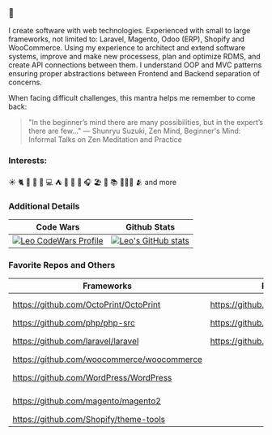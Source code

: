 ### 👋

I create software with web technologies.  Experienced with small to large frameworks, not limited to: Laravel, Magento, Odoo (ERP), Shopify and WooCommerce.  Using my experience to architect and extend software systems, improve and make new processess, plan and optimize RDMS, and create API connections between them.  I understand OOP and MVC patterns ensuring proper abstractions between Frontend and Backend separation of concerns.

When facing difficult challenges, this mantra helps me remember to come back:

> "In the beginner’s mind there are many possibilities, but in the expert’s there are few..."
> ― Shunryu Suzuki, Zen Mind, Beginner's Mind: Informal Talks on Zen Meditation and Practice

### Interests:
☀️ 🐈 🌌 🌠 🍻 💻 ⛺ 🔭 🏀 🎵 🎧 🏖️ 🍷 📚 🧑‍🤝‍🧑 🫂 and more

### Additional Details
Code Wars | Github Stats |
--------- | --- |
<a href="https://www.codewars.com/users/LeoNaN" title="Leo Codewars Profile"><img src="https://www.codewars.com/users/LeoNaN/badges/large" alt="Leo CodeWars Profile"></a> | [![Leo's GitHub stats](https://github-readme-stats-delta-one-73.vercel.app/api?username=its-leofisher&count_private=true&show_icons=true&theme=ambient_gradient&rank_icon=github)](https://github.com/its-leofisher/) |

### Favorite Repos and Others
Frameworks | Programming | Inspiration | Useful |
---------- | ----------- | ----------- | ------ |
https://github.com/OctoPrint/OctoPrint | https://github.com/braydie/PragProgTips | https://github.com/mezzoblue/csszengarden.com | https://github.com/mathieudutour/svg-path-visualizer |
https://github.com/php/php-src | https://github.com/w3c | https://github.com/BancoLin/BuddhaSay | https://github.com/sarcadass/granim.js |
https://github.com/laravel/laravel | https://github.com/OWASP/Top10 | https://github.com/pagespeed-pro/css-art.com | https://github.com/weprovide/valet-plus
https://github.com/woocommerce/woocommerce | | https://github.com/chrislgarry/Apollo-11 | https://github.com/Homebrew/brew
https://github.com/WordPress/WordPress | | https://github.com/WordPress/book | https://github.com/ohmybash/oh-my-bash
https://github.com/magento/magento2 | | | https://github.com/mage2tv/magento-cache-clean
https://github.com/Shopify/theme-tools | | | |

